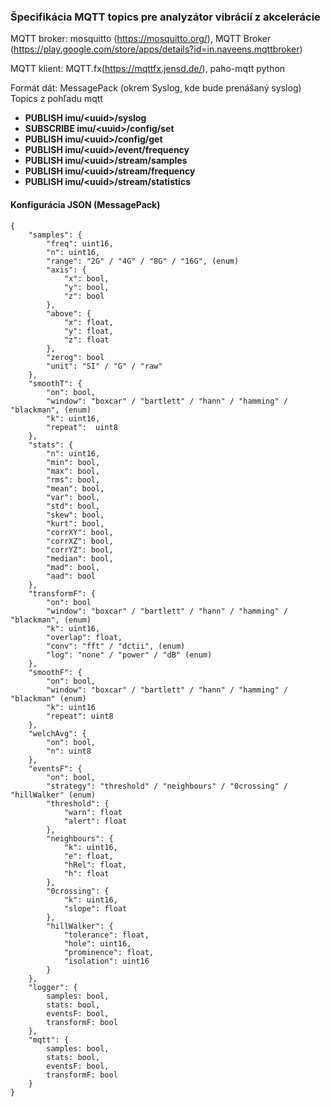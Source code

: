 ### Špecifikácia MQTT topics pre analyzátor vibrácií z akcelerácie

MQTT broker: mosquitto (https://mosquitto.org/), MQTT Broker (https://play.google.com/store/apps/details?id=in.naveens.mqttbroker)

MQTT klient: MQTT.fx(https://mqttfx.jensd.de/), paho-mqtt python

Formát dát: MessagePack (okrem Syslog, kde bude prenášaný syslog)
Topics z pohľadu mqtt

- **PUBLISH imu/\<uuid>/syslog**
- **SUBSCRIBE imu/\<uuid>/config/set**
- **PUBLISH imu/\<uuid>/config/get**
- **PUBLISH imu/\<uuid>/event/frequency**
- **PUBLISH imu/\<uuid>/stream/samples**
- **PUBLISH imu/\<uuid>/stream/frequency**
- **PUBLISH imu/\<uuid>/stream/statistics**

#### Konfigurácia JSON  (MessagePack)
```
{
	"samples": {
        "freq": uint16,
        "n": uint16,
        "range": "2G" / "4G" / "8G" / "16G", (enum)
        "axis": {
        	"x": bool,
        	"y": bool,
        	"z": bool
    	},
        "above": {
        	"x": float,
        	"y": float,
        	"z": float
    	},
    	"zerog": bool
        "unit": "SI" / "G" / "raw"
    },
    "smoothT": {
        "on": bool,
        "window": "boxcar" / "bartlett" / "hann" / "hamming" / "blackman", (enum)
        "k": uint16,
        "repeat":  uint8
    },
    "stats": {
        "n": uint16,
        "min": bool,
        "max": bool,
        "rms": bool,
        "mean": bool,
        "var": bool,
        "std": bool,
        "skew": bool,
        "kurt": bool,
        "corrXY": bool,
        "corrXZ": bool,
        "corrYZ": bool,
        "median": bool,
        "mad": bool,
        "aad": bool
    },
    "transformF": {
        "on": bool
        "window": "boxcar" / "bartlett" / "hann" / "hamming" / "blackman", (enum)
        "k": uint16,
        "overlap": float,
        "conv": "fft" / "dctii", (enum) 
        "log": "none" / "power" / "dB" (enum)
    },
    "smoothF": {
        "on": bool,
        "window": "boxcar" / "bartlett" / "hann" / "hamming" / "blackman" (enum)
        "k": uint16
        "repeat": uint8 
    },
    "welchAvg": {
        "on": bool,
        "n": uint8
    },
    "eventsF": {
        "on": bool,
        "strategy": "threshold" / "neighbours" / "0crossing" / "hillWalker" (enum)
        "threshold": {
            "warn": float
            "alert": float
        },
        "neighbours": {
            "k": uint16,
            "e": float,
            "hRel": float,
            "h": float
        },
        "0crossing": {
            "k": uint16,
            "slope": float
        },
    	"hillWalker": {
            "tolerance": float,
            "hole": uint16,
            "prominence": float,
            "isolation": uint16
        }
    },
    "logger": {
        samples: bool,
        stats: bool,
        eventsF: bool,
        transformF: bool
    },
    "mqtt": {
        samples: bool,
        stats: bool,
        eventsF: bool,
        transformF: bool
    }
}
```





